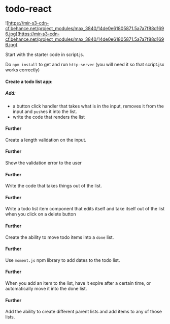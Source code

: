 # todo-react

![https://mir-s3-cdn-cf.behance.net/project_modules/max_3840/14de0e61805871.5a7a7f88d1696.jpg](https://mir-s3-cdn-cf.behance.net/project_modules/max_3840/14de0e61805871.5a7a7f88d1696.jpg)

Start with the starter code in script.js.

Do `npm install` to get and run `http-server`
(you will need it so that script.jsx works correctly)

#### Create a todo list app:

##### Add:
- a button click handler that takes what is in the input, removes it from the input and `push`es it into the list.
- write the code that renders the list

#### Further
Create a length validation on the input.

#### Further
Show the validation error to the user

#### Further
Write the code that takes things out of the list.

#### Further
Write a todo list item component that edits itself and take itself out of the list when you click on a delete button

#### Further
Create the ability to move todo items into a `done` list.

#### Further
Use `moment.js` npm library to add dates to the todo list.

#### Further
When you add an item to the list, have it expire after a certain time, or automatically move it into the done list.

#### Further
Add the ability to create different parent lists and add items to any of those lists.
